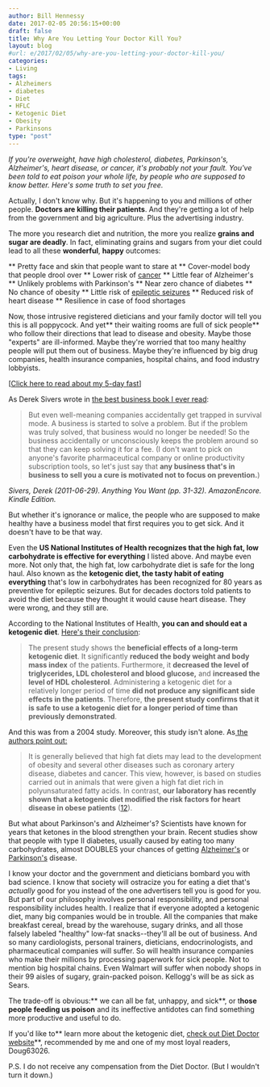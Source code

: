 ```yaml
---
author: Bill Hennessy
date: 2017-02-05 20:56:15+00:00
draft: false
title: Why Are You Letting Your Doctor Kill You?
layout: blog
#url: e/2017/02/05/why-are-you-letting-your-doctor-kill-you/
categories:
- Living
tags:
- Alzheimers
- diabetes
- Diet
- HFLC
- Ketogenic Diet
- Obesity
- Parkinsons
type: "post"
---
```


_If you're overweight, have high cholesterol, diabetes, Parkinson's, Alzheimer's, heart disease, or cancer, it's probably not your fault. You've been told to eat poison your whole life, by people who are supposed to know better. Here's some truth to set you free._

Actually, I don't know why. But it's happening to you and millions of other people. **Doctors are killing their patients**. And they're getting a lot of help from the government and big agriculture. Plus the advertising industry.

The more you research diet and nutrition, the more you realize **grains and sugar are deadly**. In fact, eliminating grains and sugars from your diet could lead to all these **wonderful**, **happy** outcomes:




** Pretty face and skin that people want to stare at
** Cover-model body that people drool over
** Lower risk of [cancer](https://thequantifiedbody.net/water-fasts-as-a-potential-tactic-to-beat-cancer/)
** Little fear of Alzheimer's
** Unlikely problems with Parkinson's
** Near zero chance of diabetes
** No chance of obesity
** Little risk of [epileptic seizures](https://www.drperlmutter.com/new-study-validates-ketogenic-diet-epilepsy-treatment-adults/)
** Reduced risk of heart disease
** Resilience in case of food shortages


Now, those intrusive registered dieticians and your family doctor will tell you this is all poppycock. And yet** their waiting rooms are full of sick people** who follow their directions that lead to disease and obesity. Maybe those "experts" are ill-informed. Maybe they're worried that too many healthy people will put them out of business. Maybe they're influenced by big drug companies, health insurance companies, hospital chains, and food industry lobbyists.

[[Click here to read about my 5-day fast](https://hennessysview.com/2017/01/29/how-to-hold-your-breath-for-3-minutes/)]

As Derek Sivers wrote in [the best business book I ever read](https://amzn.to/2l8mDFF):



> But even well-meaning companies accidentally get trapped in survival mode. A business is started to solve a problem. But if the problem was truly solved, that business would no longer be needed! So the business accidentally or unconsciously keeps the problem around so that they can keep solving it for a fee. (I don't want to pick on anyone's favorite pharmaceutical company or online productivity subscription tools, so let's just say that **any business that's in business to sell you a cure is motivated not to focus on prevention.**)



_Sivers, Derek (2011-06-29). Anything You Want (pp. 31-32). AmazonEncore. Kindle Edition._

But whether it's ignorance or malice, the people who are supposed to make healthy have a business model that first requires you to get sick. And it doesn't have to be that way.

Even the **US National Institutes of Health recognizes that the high fat, low carbohydrate is effective for everything** I listed above. And maybe even more. Not only that, the high fat, low carbohydrate diet is safe for the long haul. Also known as the **ketogenic diet, the tasty habit of eating everything** that's low in carbohydrates has been recognized for 80 years as preventive for epileptic seizures. But for decades doctors told patients to avoid the diet because they thought it would cause heart disease. They were wrong, and they still are.

According to the National Institutes of Health, **you can and should eat a ketogenic diet**. [Here's their conclusion](https://www.ncbi.nlm.nih.gov/pmc/articles/PMC2716748/):



> The present study shows the **beneficial effects of a long-term ketogenic diet**. It significantly **reduced the body weight and body mass index** of the patients. Furthermore, it **decreased the level of triglycerides, LDL cholesterol and blood glucose,** and **increased the level of HDL cholesterol**. Administering a ketogenic diet for a relatively longer period of time **did not produce any significant side effects in the patients**. Therefore, **the present study confirms that it is safe to use a ketogenic diet for a longer period of time than previously demonstrated**.



And this was from a 2004 study. Moreover, this study isn't alone. As[ the authors point out:](https://www.ncbi.nlm.nih.gov/pmc/articles/PMC2716748/)



> It is generally believed that high fat diets may lead to the development of obesity and several other diseases such as coronary artery disease, diabetes and cancer. This view, however, is based on studies carried out in animals that were given a high fat diet rich in polyunsaturated fatty acids. In contrast, **our laboratory has recently shown that a ketogenic diet modified the risk factors for heart disease in obese patients** ([12](https://www.ncbi.nlm.nih.gov/pmc/articles/PMC2716748/#b12-ecc09200)).



But what about Parkinson's and Alzheimer's? Scientists have known for years that ketones in the blood strengthen your brain. Recent studies show that people with type II diabetes, usually caused by eating too many carbohydrates, almost DOUBLES your chances of getting [Alzheimer's](https://www.ncbi.nlm.nih.gov/pmc/articles/PMC4265876/) or [Parkinson's](https://care.diabetesjournals.org/content/30/4/842) disease.

I know your doctor and the government and dieticians bombard you with bad science. I know that society will ostracize you for eating a diet that's _actually_ good for you instead of the one advertisers tell you is good for you. But part of our philosophy involves personal responsibility, and personal responsibility includes health. I realize that if everyone adopted a ketogenic diet, many big companies would be in trouble. All the companies that make breakfast cereal, bread by the warehouse, sugary drinks, and all those falsely labeled "healthy" low-fat snacks--they'll all be out of business. And so many cardiologists, personal trainers, dieticians, endocrinologists, and pharmaceutical companies will suffer. So will health insurance companies who make their millions by processing paperwork for sick people. Not to mention big hospital chains. Even Walmart will suffer when nobody shops in their 99 aisles of sugary, grain-packed poison. Kellogg's will be as sick as Sears.

The trade-off is obvious:** we can all be fat, unhappy, and sick**, or t**hose people feeding us poison** and its ineffective antidotes can find something more productive and useful to do.

If you'd like to** learn more about the ketogenic diet, [check out Diet Doctor website](https://www.dietdoctor.com/)**, recommended by me and one of my most loyal readers, Doug63026.

P.S. I do not receive any compensation from the Diet Doctor. (But I wouldn't turn it down.)
